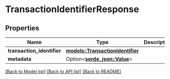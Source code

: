 # TransactionIdentifierResponse

## Properties

| Name                       | Type                                                          | Description | Notes      |
| -------------------------- | ------------------------------------------------------------- | ----------- | ---------- |
| **transaction_identifier** | [**models::TransactionIdentifier**](TransactionIdentifier.md) |             |            |
| **metadata**               | Option<[**serde_json::Value**](.md)>                          |             | [optional] |

[[Back to Model list]](../README.md#documentation-for-models)
[[Back to API list]](../README.md#documentation-for-api-endpoints) [[Back to README]](../README.md)
